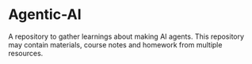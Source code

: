 # Agentic-AI

A repository to gather learnings about making AI agents. This repository may contain materials, course notes and homework from multiple resources.
